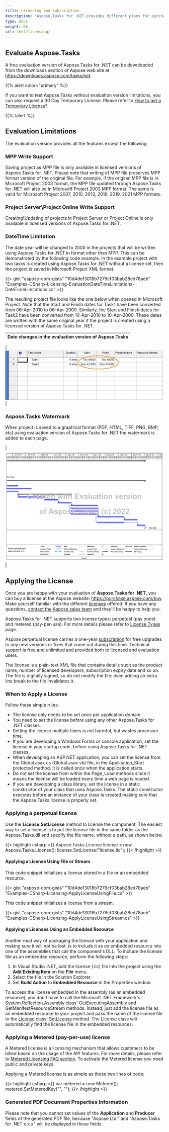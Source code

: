 ```yaml
---
title: Licensing and Subscription
description: "Aspose.Tasks for .NET provides different plans for purchase or offers a Free Trial and a 30-day Temporary License for evaluation using Licensing and Subscription policies."
type: docs
weight: 60
url: /net/licensing/
---
```


## **Evaluate Aspose.Tasks**
A free evaluation version of Aspose.Tasks for .NET can be downloaded from the downloads section of Aspose web site at <https://downloads.aspose.com/tasks/net>.

{{% alert color="primary" %}}

If you want to test Aspose.Tasks without evaluation version limitations, you can also request a 30 Day Temporary License. Please refer to [How to get a Temporary License](https://purchase.aspose.com/temporary-license)?

{{% /alert %}}

## **Evaluation Limitations**
The evaluation version provides all the features except the following:

### **MPP Write Support**
Saving project as MPP file is only available in licensed versions of Aspose.Tasks for .NET.
Please note that writing of MPP file preserves MPP format version of the original file. For example, if the original MPP file is in Microsoft Project 2003 format, the MPP file updated through Aspose.Tasks for .NET will also be in Microsoft Project 2003 MPP format. The same is valid for Microsoft Project 2007, 2010, 2013, 2016, 2019, 2021 MPP formats.

### **Project Server\Project Online Write Support**
Creating\Updating of projects in Project Server or Project Online is only available in licensed versions of Aspose.Tasks for .NET.

### **DateTime Limitation**
The date year will be changed to 2000 in the projects that will be written using Aspose.Tasks for .NET in format other than MPP. This can be demonstrated by the following code example. In the example project with two tasks is created using Aspose.Tasks for .NET without a license set, then the project is saved in Microsoft Project XML format.

{{< gist "aspose-com-gists" "10d4de13018b7279cf03bab28ed78aeb" "Examples-CSharp-Licensing-EvaluationDateTimeLimitations-DateTimeLimitations.cs" >}}


The resulting project file looks like the one below when opened in Microsoft Project. Note that the Start and Finish dates for Task1 have been converted from 06-Apr-2010 to 06-Apr-2000. Similarly, the Start and Finish dates for Task2 have been converted from 10-Apr-2010 to 10-Apr-2000. These dates are written with the same original year if the project is created using a licensed version of Aspose.Tasks for .NET.

|**Date changes in the evaluation version of Aspose.Tasks**|
| :- |

|![Year of start and finish dates were reset to 2000](licensing_1.png)|

### **Aspose.Tasks Watermark**
When project is saved to a graphical format (PDF, HTML, TIFF, PNG, BMP, etc) using evaluation version of Aspose.Tasks for .NET the watermark is added to each page.

|![Watermark added to a project saved to PDF document.](watermark.png)|

## **Applying the License**
Once you are happy with your evaluation of **Aspose.Tasks for .NET**, you can buy a license at the Aspose website: <https://purchase.aspose.com/buy>. Make yourself familiar with the different [licenses](https://purchase.aspose.com/policies/license-types/) offered. If you have any questions, [contact the Aspose sales team](https://about.aspose.com/contact) and they'll be happy to help you.

Aspose.Tasks for .NET supports two license types: perpetual (pay once) and metered (pay-per-use). For more details please refer to [License Types](https://purchase.aspose.com/policies/license-types/) page.

Aspose perpetual license carries a one-year [subscription](https://purchase.aspose.com/policies/subscriptions) for free upgrades to any new versions or fixes that come out during this time. Technical support is free and unlimited and provided both to licensed and evaluation users.

The license is a plain-text XML file that contains details such as the product name, number of licensed developers, subscription expiry date and so on. The file is digitally signed, so do not modify the file: even adding an extra line break to the file invalidates it.

### **When to Apply a License**
Follow these simple rules:

- The license only needs to be set once per application domain.
- You need to set the license before using any other Aspose.Tasks for .NET classes.
- Setting the license multiple times is not harmful, but wastes processor time.
- If you are developing a Windows Forms or console application, set the license in your startup code, before using Aspose.Tasks for .NET classes.
- When developing an ASP.NET application, you can set the license from the Global.asax.cs (Global.asax.vb) file, in the Application_Start protected method. It is called once when the application starts.
- Do not set the license from within the Page_Load methods since it means the license will be loaded every time a web page is loaded.
- If you are developing a class library, set the license in a static constructor of your class that uses Aspose.Tasks. The static constructor executes before an instance of your class is created making sure that the Aspose.Tasks license is properly set.

### **Applying a perpetual license**
Use the **License.SetLicense** method to license the component. The easiest way to set a license is to put the license file in the same folder as the Aspose.Tasks.dll and specify the file name, without a path, as shown below.

{{< highlight csharp >}}
Aspose.Tasks.License license = new Aspose.Tasks.License();
license.SetLicense("license.lic");
{{< /highlight >}}

#### **Applying a License Using File or Stream**
This code snippet initializes a license stored in a file or an embedded resource.

{{< gist "aspose-com-gists" "10d4de13018b7279cf03bab28ed78aeb" "Examples-CSharp-Licensing-ApplyLicenseUsingFile.cs" >}}

This code snippet initializes a license from a stream.

{{< gist "aspose-com-gists" "10d4de13018b7279cf03bab28ed78aeb" "Examples-CSharp-Licensing-ApplyLicenseUsingStream.cs" >}}

#### **Applying a Licenses Using an Embedded Resource**
Another neat way of packaging the license with your application and making sure it will not be lost, is to include it as an embedded resource into one of the assemblies that call the component's DLL. To include the license file as an embedded resource, perform the following steps:

1. In Visual Studio .NET, add the license (.lic) file into the project using the **Add Existing Item** on the **File** menu.
2. Select the file in the Solution Explorer.
3. Set **Build Action** to **Embedded Resource** in the Properties window.

To access the license embedded in the assembly (as an embedded resource), you don't have to call the Microsoft .NET Framework's System.Reflection.Assembly class' GetExecutingAssembly and GetManifestResourceStream methods. Instead, just add the license file as an embedded resource to your project and pass the name of the license file to the [License](https://apireference.aspose.com/tasks/net/aspose.tasks/license) class' [SetLicense](https://apireference.aspose.com/tasks/net/aspose.tasks/license/methods/setlicense) method. The License class will automatically find the license file in the embedded resources.

### **Applying a Metered (pay-per-use) license**

A Metered license is a licensing mechanism that allows customers to be billed based on the usage of the API features. For more details, please refer to [Metered Licensing FAQ section](https://purchase.aspose.com/faqs/licensing/metered).
To activate the Metered license you need public and private keys.

Applying a Metered license is as simple as those two lines of code:

{{< highlight csharp >}}
var metered = new Metered();
metered.SetMeteredKey("<public key>", "<private key>");
{{< /highlight >}}

### **Generated PDF Document Properties Information**
Please note that you cannot set values of the **Application** and **Producer** fields of the generated PDF file, because "Aspose Ltd." and "Aspose.Tasks  for .NET x.x.x" will be displayed in these fields.
